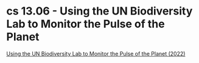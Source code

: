 
# cs 13.06 - Using the UN Biodiversity Lab to Monitor the Pulse of the Planet

[Using the UN Biodiversity Lab to Monitor the Pulse of the Planet (2022)](https://appliedsciences.nasa.gov/join-mission/training/english/arset-using-un-biodiversity-lab-monitor-pulse-planet)
